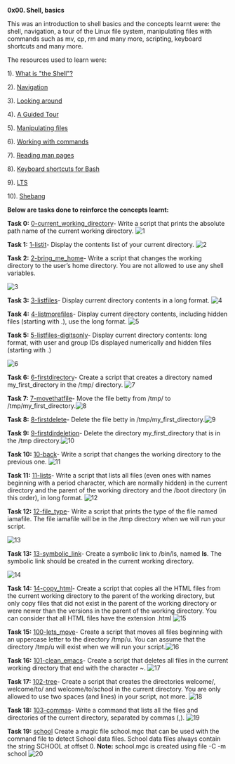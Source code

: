 **0x00. Shell, basics**

This was an introduction to shell basics and the concepts learnt were: the shell, navigation, a tour of the Linux file system, manipulating files with commands such as mv, cp, rm and many more, scripting, keyboard shortcuts and many more.

The resources used to learn were:

1). [What is "the Shell"?](https://linuxcommand.org/lc3_lts0010.php)

2). [Navigation](https://linuxcommand.org/lc3_lts0020.php)

3). [Looking around](https://linuxcommand.org/lc3_lts0030.php)

4). [A Guided Tour](https://linuxcommand.org/lc3_lts0040.php)

5). [Manipulating files](https://linuxcommand.org/lc3_lts0050.php)

6). [Working with commands](https://linuxcommand.org/lc3_lts0060.php)

7). [Reading man pages](https://linuxcommand.org/lc3_man_pages/man1.html)

8). [Keyboard shortcuts for Bash](https://www.howtogeek.com/181/keyboard-shortcuts-for-bash-command-shell-for-ubuntu-debian-suse-redhat-linux-etc/)

9). [LTS](https://wiki.ubuntu.com/LTS)

10). [Shebang](https://en.wikipedia.org/wiki/Shebang_%28Unix%29)


**Below are tasks done to reinforce the concepts learnt:**

**Task 0:**
[0-current_working_directory](https://github.com/Muthoni-Maryanne/alx-system_engineering-devops/blob/main/0x00-shell_basics/0-current_working_directory)- Write a script that prints the absolute path name of the current working directory.
![1](https://github.com/Muthoni-Maryanne/alx-system_engineering-devops/assets/107298263/f8ae8d39-11a3-4875-a0ab-92d1a6b6cf47)

**Task 1:**
[1-listit](https://github.com/Muthoni-Maryanne/alx-system_engineering-devops/blob/main/0x00-shell_basics/1-listit)- Display the contents list of your current directory. ![2](https://github.com/Muthoni-Maryanne/alx-system_engineering-devops/assets/107298263/cc3616b9-c872-4d16-9599-17923df99af1)

**Task 2:**
[2-bring_me_home](https://github.com/Muthoni-Maryanne/alx-system_engineering-devops/blob/main/0x00-shell_basics/2-bring_me_home)- Write a script that changes the working directory to the user’s home directory. You are not allowed to use any shell variables.


![3](https://github.com/Muthoni-Maryanne/alx-system_engineering-devops/assets/107298263/4d424d32-94b6-47db-86bd-2663af86964d)

**Task 3:**
[3-listfiles](https://github.com/Muthoni-Maryanne/alx-system_engineering-devops/blob/main/0x00-shell_basics/3-listfiles)- Display current directory contents in a long format. ![4](https://github.com/Muthoni-Maryanne/alx-system_engineering-devops/assets/107298263/5c0b2dda-ed89-420c-a147-88e6160ae79e)

**Task 4:**
[4-listmorefiles](https://github.com/Muthoni-Maryanne/alx-system_engineering-devops/blob/main/0x00-shell_basics/4-listmorefiles)- Display current directory contents, including hidden files (starting with .), use the long format. ![5](https://github.com/Muthoni-Maryanne/alx-system_engineering-devops/assets/107298263/b57a0739-37ad-4659-bd63-5eaf3e4b1f9d)

**Task 5:**
[5-listfiles-digitsonly](https://github.com/Muthoni-Maryanne/alx-system_engineering-devops/blob/main/0x00-shell_basics/5-listfilesdigitonly)- Display current directory contents: long format, with user and group IDs displayed numerically and hidden files (starting with .) 


![6](https://github.com/Muthoni-Maryanne/alx-system_engineering-devops/assets/107298263/a5d1cc2e-081f-4b95-967b-9f1b7a09685a)

**Task 6:**
[6-firstdirectory](https://github.com/Muthoni-Maryanne/alx-system_engineering-devops/blob/main/0x00-shell_basics/6-firstdirectory)- Create a script that creates a directory named my_first_directory in the /tmp/ directory. ![7](https://github.com/Muthoni-Maryanne/alx-system_engineering-devops/assets/107298263/d381d4fa-aeb1-4555-8b1c-55dc29d34d24)

**Task 7:**
[7-movethatfile](https://github.com/Muthoni-Maryanne/alx-system_engineering-devops/blob/main/0x00-shell_basics/7-movethatfile)- Move the file betty from /tmp/ to /tmp/my_first_directory.![8](https://github.com/Muthoni-Maryanne/alx-system_engineering-devops/assets/107298263/ab28fd33-2ae7-4357-beee-efdd8c9e54f1)

**Task 8:**
[8-firstdelete](https://github.com/Muthoni-Maryanne/alx-system_engineering-devops/blob/main/0x00-shell_basics/8-firstdelete)- Delete the file betty in /tmp/my_first_directory.![9](https://github.com/Muthoni-Maryanne/alx-system_engineering-devops/assets/107298263/bb16c8e6-baf2-43e5-90b9-21154ff5ff92)

**Task 9:**
[9-firstdirdeletion](https://github.com/Muthoni-Maryanne/alx-system_engineering-devops/blob/main/0x00-shell_basics/9-firstdirdeletion)- Delete the directory my_first_directory that is in the /tmp directory.![10](https://github.com/Muthoni-Maryanne/alx-system_engineering-devops/assets/107298263/08ff5da4-8ac0-4739-a1b0-b16f6b356d86) 

**Task 10:**
[10-back](https://github.com/Muthoni-Maryanne/alx-system_engineering-devops/blob/main/0x00-shell_basics/10-back)- Write a script that changes the working directory to the previous one. ![11](https://github.com/Muthoni-Maryanne/alx-system_engineering-devops/assets/107298263/158519ee-d0ba-481c-aa81-4a60dccca95c)

**Task 11:**
[11-lists](https://github.com/Muthoni-Maryanne/alx-system_engineering-devops/blob/main/0x00-shell_basics/11-lists)- Write a script that lists all files (even ones with names beginning with a period character, which are normally hidden) in the current directory and the parent of the working directory and the /boot directory (in this order), in long format. ![12](https://github.com/Muthoni-Maryanne/alx-system_engineering-devops/assets/107298263/cc0c3079-d88a-401f-94a0-e3b9aef12d0d)

**Task 12:**
[12-file_type](https://github.com/Muthoni-Maryanne/alx-system_engineering-devops/blob/main/0x00-shell_basics/12-file_type)- Write a script that prints the type of the file named iamafile. The file iamafile will be in the /tmp directory when we will run your script.


![13](https://github.com/Muthoni-Maryanne/alx-system_engineering-devops/assets/107298263/f049b5df-1cf8-41df-aa40-12ed1e9596e4)

 **Task 13:**
[13-symbolic_link](https://github.com/Muthoni-Maryanne/alx-system_engineering-devops/blob/main/0x00-shell_basics/13-symbolic_link)- Create a symbolic link to /bin/ls, named __ls__. The symbolic link should be created in the current working directory. 

![14](https://github.com/Muthoni-Maryanne/alx-system_engineering-devops/assets/107298263/2ca67d39-e663-4b98-a55b-a68a66b27896)
 
 **Task 14:**
 [14-copy_html](https://github.com/Muthoni-Maryanne/alx-system_engineering-devops/blob/main/0x00-shell_basics/14-copy_html)- Create a script that copies all the HTML files from the current working directory to the parent of the working directory, but only copy files that did not exist in the parent of the working directory or were newer than the versions in the parent of the working directory. You can consider that all HTML files have the extension .html ![15](https://github.com/Muthoni-Maryanne/alx-system_engineering-devops/assets/107298263/70ceabc4-92fe-42ba-ab29-af8222541780)

 **Task 15:**
 [100-lets_move](https://github.com/Muthoni-Maryanne/alx-system_engineering-devops/blob/main/0x00-shell_basics/100-lets_move)- Create a script that moves all files beginning with an uppercase letter to the directory /tmp/u. You can assume that the directory /tmp/u will exist when we will run your script.![16](https://github.com/Muthoni-Maryanne/alx-system_engineering-devops/assets/107298263/dfb3af72-d17e-4c17-a657-2a90202e58a2)
 
 **Task 16:**
 [101-clean_emacs](https://github.com/Muthoni-Maryanne/alx-system_engineering-devops/blob/main/0x00-shell_basics/101-clean_emacs)- Create a script that deletes all files in the current working directory that end with the character ~. ![17](https://github.com/Muthoni-Maryanne/alx-system_engineering-devops/assets/107298263/a9addbbf-aed6-47cf-add5-ca222a10324e)

 **Task 17:**
 [102-tree](https://github.com/Muthoni-Maryanne/alx-system_engineering-devops/blob/main/0x00-shell_basics/102-tree)- Create a script that creates the directories welcome/, welcome/to/ and welcome/to/school in the current directory. You are only allowed to use two spaces (and lines) in your script, not more. ![18](https://github.com/Muthoni-Maryanne/alx-system_engineering-devops/assets/107298263/70bef217-3701-47a4-81ac-a4db1a1f0756)

 **Task 18:**
 [103-commas](https://github.com/Muthoni-Maryanne/alx-system_engineering-devops/blob/main/0x00-shell_basics/103-commas)- Write a command that lists all the files and directories of the current directory, separated by commas (,). ![19](https://github.com/Muthoni-Maryanne/alx-system_engineering-devops/assets/107298263/51df3628-b590-415e-834f-e4bdc5e43fda)
 
 **Task 19:**
[school](https://github.com/Muthoni-Maryanne/alx-system_engineering-devops/blob/main/0x00-shell_basics/school) Create a magic file school.mgc that can be used with the command file to detect School data files. School data files always contain the string SCHOOL at offset 0. 
**Note:** school.mgc is created using file -C -m school
![20](https://github.com/Muthoni-Maryanne/alx-system_engineering-devops/assets/107298263/ff39271c-6d22-43a2-8169-a55a7f0ecd79)


 
 
